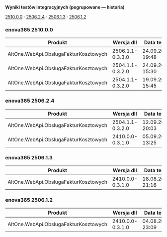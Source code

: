 **Wyniki testów integracyjnych (pogrupowane — historia)**

[2510.0.0](#enova365-251000) · [2506.2.4](#enova365-250624) · [2506.1.3](#enova365-250613) · [2506.1.2](#enova365-250612)

### enova365 2510.0.0

| Produkt                               | Wersja dll       | Data testu       | Status |
|---------------------------------------|------------------|------------------|--------|
| AltOne.WebApi.ObslugaFakturKosztowych | 2506.1.1-0.3.3.0 | 24.09.2025 19:48 | ✅      |
| AltOne.WebApi.ObslugaFakturKosztowych | 2504.1.1-0.3.2.0 | 24.09.2025 15:30 | ✅      |
| AltOne.WebApi.ObslugaFakturKosztowych | 2504.1.1-0.3.2.0 | 19.09.2025 15:45 | ❌      |

### enova365 2506.2.4

| Produkt                               | Wersja dll       | Data testu       | Status |
|---------------------------------------|------------------|------------------|--------|
| AltOne.WebApi.ObslugaFakturKosztowych | 2504.1.1-0.3.2.0 | 12.09.2025 20:03 | ✅      |
| AltOne.WebApi.ObslugaFakturKosztowych | 2410.0.0-0.3.1.0 | 05.09.2025 13:25 | ✅      |

### enova365 2506.1.3

| Produkt                               | Wersja dll       | Data testu       | Status |
|---------------------------------------|------------------|------------------|--------|
| AltOne.WebApi.ObslugaFakturKosztowych | 2410.0.0-0.3.1.0 | 18.08.2025 21:16 | ✅      |

### enova365 2506.1.2

| Produkt                               | Wersja dll       | Data testu       | Status |
|---------------------------------------|------------------|------------------|--------|
| AltOne.WebApi.ObslugaFakturKosztowych | 2410.0.0-0.3.1.0 | 04.08.2025 23:09 | ✅      |

